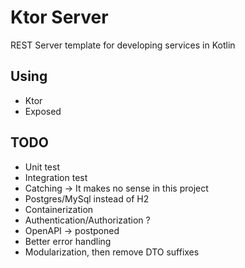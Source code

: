# Ktor Server
REST Server template for developing services in Kotlin

## Using
- Ktor
- Exposed

## TODO
- Unit test
- Integration test
- Catching -> It makes no sense in this project
- Postgres/MySql instead of H2
- Containerization
- Authentication/Authorization ?
- OpenAPI -> postponed
- Better error handling
- Modularization, then remove DTO suffixes

